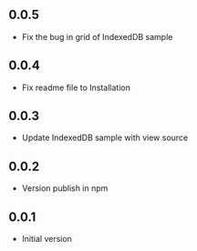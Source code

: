 ## 0.0.5

* Fix the bug in grid of IndexedDB sample

## 0.0.4

* Fix readme file to Installation

## 0.0.3

* Update IndexedDB sample with view source

## 0.0.2

* Version publish in npm

## 0.0.1

* Initial version
